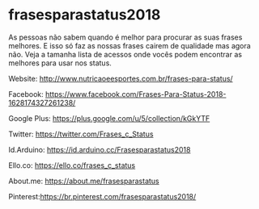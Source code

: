 # frasesparastatus2018

As pessoas não sabem quando é melhor para procurar as suas frases melhores. E isso só faz as nossas frases cairem de qualidade mas agora não. Veja a tamanha lista de acessos onde vocês podem encontrar as melhores para usar nos status.

Website: http://www.nutricaoeesportes.com.br/frases-para-status/

Facebook: https://www.facebook.com/Frases-Para-Status-2018-1628174327261238/

Google Plus: https://plus.google.com/u/5/collection/kGkYTF

Twitter: https://twitter.com/Frases_c_Status

Id.Arduino: https://id.arduino.cc/Frasesparastatus2018

Ello.co: https://ello.co/frases_c_status

About.me: https://about.me/frasesparastatus

Pinterest:https://br.pinterest.com/frasesparastatus2018/
